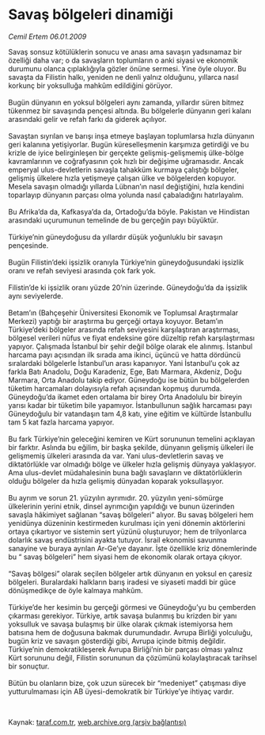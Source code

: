 # Savaş bölgeleri dinamiği

*Cemil Ertem 06.01.2009*

<div class="taraf_structure_2col_1zq">
<div class="margen_n">



 <p>Savaş sonsuz kötülüklerin sonucu ve anası ama savaşın yadsınamaz bir özelliği daha var; o da savaşların toplumların o anki siyasi ve ekonomik durumunu olanca çıplaklığıyla gözler önüne sermesi. Yine öyle oluyor. Bu savaşta da Filistin halkı, yeniden ne denli yalnız olduğunu, yıllarca nasıl korkunç bir yoksulluğa mahkûm edildiğini görüyor. <br/><br/>Bugün dünyanın en yoksul bölgeleri aynı zamanda, yıllardır süren bitmez tükenmez bir savaşında pençesi altında. Bu bölgelerle dünyanın geri kalanı arasındaki gelir ve refah farkı da giderek açılıyor. <br/><br/>Savaştan sıyrılan ve barışı inşa etmeye başlayan toplumlarsa hızla dünyanın geri kalanına yetişiyorlar. Bugün küreselleşmenin karşımıza getirdiği ve bu krizle de iyice belirginleşen bir gerçekte gelişmiş-gelişmemiş ülke-bölge kavramlarının ve coğrafyasının çok hızlı bir değişime uğramasıdır. Ancak emperyal ulus-devletlerin savaşla tahakküm kurmaya çalıştığı bölgeler, gelişmiş ülkelere hızla yetişmeye çalışan ülke ve bölgelerden kopuyor. Mesela savaşın olmadığı yıllarda Lübnan’ın nasıl değiştiğini, hızla kendini toparlayıp dünyanın parçası olma yolunda nasıl çabaladığını hatırlayalım. <br/><br/>Bu Afrika’da da, Kafkasya’da da, Ortadoğu’da böyle. Pakistan ve Hindistan arasındaki uçurumunun temelinde de bu gerçeğin payı büyüktür. <br/><br/>Türkiye’nin güneydoğusu da yıllardır düşük yoğunluklu bir savaşın pençesinde. <br/><br/>Bugün Filistin’deki işsizlik oranıyla Türkiye’nin güneydoğusundaki işsizlik oranı ve refah seviyesi arasında çok fark yok. <br/><br/>Filistin’de ki işsizlik oranı yüzde 20’nin üzerinde. Güneydoğu’da da işsizlik aynı seviyelerde. <br/><br/>Betam’ın (Bahçeşehir Üniversitesi Ekonomik ve Toplumsal Araştırmalar Merkezi) yaptığı bir araştırma bu gerçeği ortaya koyuyor. Betam’ın Türkiye’deki bölgeler arasında refah seviyesini karşılaştıran araştırması, bölgesel verileri nüfus ve fiyat endeksine göre düzeltip refah karşılaştırması yapıyor. Çalışmada İstanbul bir şehir değil bölge olarak ele alınmış. İstanbul harcama payı açısından ilk sırada ama ikinci, üçüncü ve hatta dördüncü sıralardaki bölgelerle İstanbul’un arası kapanıyor. Yani İstanbul’u çok az farkla Batı Anadolu, Doğu Karadeniz, Ege, Batı Marmara, Akdeniz, Doğu Marmara, Orta Anadolu takip ediyor. Güneydoğu ise bütün bu bölgelerden tüketim harcamaları dolayısıyla refah açısından kopmuş durumda. Güneydoğu’da ikamet eden ortalama bir birey Orta Anadolulu bir bireyin yarısı kadar bir tüketim bile yapamıyor. İstanbullunun sağlık harcaması payı Güneydoğulu bir vatandaşın tam 4,8 katı, yine eğitim ve kültürde İstanbullu tam 5 kat fazla harcama yapıyor. <br/><br/>Bu fark Türkiye’nin geleceğini kemiren ve Kürt sorununun temelini açıklayan bir farktır. Aslında bu eğilim, bir başka şekilde, dünyanın gelişmiş ülkeleri ile gelişmemiş ülkeleri arasında da var. Yani ulus-devletlerin savaş ve diktatörlükle var olmadığı bölge ve ülkeler hızla gelişmiş dünyaya yaklaşıyor. Ama ulus-devlet müdahalesinin buna bağlı savaşların ve diktatörlüklerin olduğu bölgeler da hızla gelişmiş dünyadan koparak yoksullaşıyor. <br/><br/>Bu ayrım ve sorun 21. yüzyılın ayrımıdır. 20. yüzyılın yeni-sömürge ülkelerinin yerini etnik, dinsel ayrımcığın yapıldığı ve bunun üzerinden savaşla hâkimiyet sağlanan “savaş bölgeleri” alıyor. Bu savaş bölgeleri hem yenidünya düzeninin kestirmeden kurulması için yeni dönemin aktörlerini ortaya çıkartıyor ve sistemin sert yüzünü oluşturuyor; hem de trilyonlarca dolarlık savaş endüstrisini ayakta tutuyor. İsrail ekonomisi savunma sanayine ve buraya ayrılan Ar-Ge’ye dayanır. İşte özellikle kriz dönemlerinde bu “ savaş bölgeleri” hem siyasi hem de ekonomik olarak ortaya çıkıyor. <br/><br/>“Savaş bölgesi” olarak seçilen bölgeler artık dünyanın en yoksul en çaresiz bölgeleri. Buralardaki halkların barış iradesi ve siyaseti maddi bir güce dönüşmedikçe de öyle kalmaya mahkûm. <br/><br/>Türkiye’de her kesimin bu gerçeği görmesi ve Güneydoğu’yu bu çemberden çıkarması gerekiyor. Türkiye, artık savaşa bulanmış bu krizden bir yanı yoksulluk ve savaşa bulaşmış bir ülke olarak çıkmak istemiyorsa hem batısına hem de doğusuna bakmak durumundadır. Avrupa Birliği yolculuğu, bugün kriz ve savaşın gösterdiği gibi, Avrupa içinde bitmiş değildir. Türkiye’nin demokratikleşerek Avrupa Birliği’nin bir parçası olması yalnız Kürt sorununu değil, Filistin sorununun da çözümünü kolaylaştıracak tarihsel bir sonuçtur. <br/><br/>Bütün bu olanların bize, çok uzun sürecek bir “medeniyet” çatışması diye yutturulmaması için AB üyesi-demokratik bir Türkiye’ye ihtiyaç vardır.</p>

<br/>


<div id="taraf_not">
</div>

</div>


</div>

Kaynak: [taraf.com.tr](http://taraf.com.tr:80/makale/3442.htm), [web.archive.org (arşiv bağlantısı)](http://web.archive.org/web/20090309202927/http://taraf.com.tr:80/makale/3442.htm)
